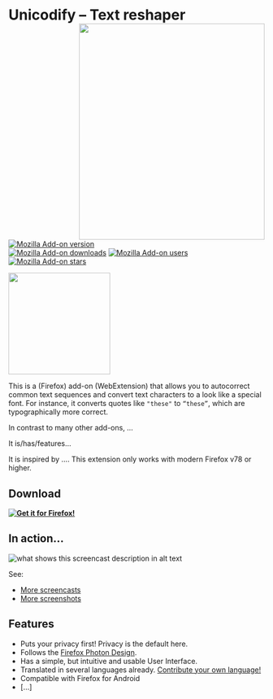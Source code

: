 # Unicodify – Text reshaper <img align="right" height="425" width="365" src="assets/screencasts/example.gif">

[![Mozilla Add-on version](https://img.shields.io/amo/v/unicodify-text-reshaper.svg)](https://addons.mozilla.org/firefox/addon/unicodify-text-reshaper/?src=external-github-shield-downloads)  
[![Mozilla Add-on downloads](https://img.shields.io/amo/d/unicodify-text-reshaper.svg)](https://addons.mozilla.org/firefox/addon/unicodify-text-reshaper/?src=external-github-shield-downloads)
[![Mozilla Add-on users](https://img.shields.io/amo/users/unicodify-text-reshaper.svg)](https://addons.mozilla.org/firefox/addon/unicodify-text-reshaper/)
[![Mozilla Add-on stars](https://img.shields.io/amo/stars/unicodify-text-reshaper.svg)](https://addons.mozilla.org/firefox/addon/unicodify-text-reshaper/reviews/)

<img height="200" width="200" src="assets/header.svg">

This is a (Firefox) add-on (WebExtension) that allows you to autocorrect common text sequences and convert text characters to a look like a special font.
For instance, it converts quotes like `"these"` to `“these”`, which are typographically more correct.

In contrast to many other add-ons, …

It is/has/features…

It is inspired by …. This extension only works with modern Firefox v78 or higher.

## Download

**[![Get it for Firefox!](https://addons.cdn.mozilla.net/static/img/addons-buttons/AMO-button_1.png)](https://addons.mozilla.org/firefox/addon/unicodify-text-reshaper/?src=external-github-download)**

## In action…

![what shows this screencast description in alt text](assets/screencasts/someThing.gif)

See:
* [More screencasts](assets/screencasts)
* [More screenshots](assets/screenshots)

## Features
* Puts your privacy first! Privacy is the default here.
* Follows the [Firefox Photon Design](https://design.firefox.com/photon).
* Has a simple, but intuitive and usable User Interface.
* Translated in several languages already. [Contribute your own language!](CONTRIBUTING.md#Translations)
* Compatible with Firefox for Android
* […]
